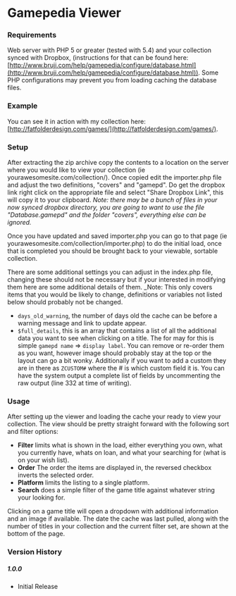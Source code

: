 # Gamepedia Viewer

### Requirements
Web server with PHP 5 or greater (tested with 5.4) and your collection synced with Dropbox, (instructions for that can be found here: [http://www.bruji.com/help/gamepedia/configure/database.html](http://www.bruji.com/help/gamepedia/configure/database.html)). Some PHP configurations may prevent you from loading caching the database files.

### Example
You can see it in action with my collection here: [http://fatfolderdesign.com/games/](http://fatfolderdesign.com/games/).

### Setup
After extracting the zip archive copy the contents to a location on the server where you would like to view your collection (ie yourawesomesite.com/collection/). Once copied edit the importer.php file and adjust the two definitions, "covers" and "gamepd". Do get the dropbox link right click on the appropriate file and select "Share Dropbox Link", this will copy it to your clipboard. _Note: there may be a bunch of files in your now synced dropbox directory, you are going to want to use the file "Database.gamepd" and the folder "covers", everything else can be ignored._

Once you have updated and saved importer.php you can go to that page (ie yourawesomesite.com/collection/importer.php) to do the initial load, once that is completed you should be brought back to your viewable, sortable collection.

There are some additional settings you can adjust in the index.php file, changing these should not be necessary but if your interested in modifying them here are some additional details of them. _Note: This only covers items that you would be likely to change, definitions or variables not listed below should probably not be changed.

- `days_old_warning`, the number of days old the cache can be before a warning message and link to update appear.
- `$full_details`, this is an array that contains a list of all the additional data you want to see when clicking on a title. The for may for this is simple `gamepd name` => `display label`. You can remove or re-order them as you want, however image should probably stay at the top or the layout can go a bit wonky. Additionally if you want to add a custom they are in there as `ZCUSTOM#` where the # is which custom field it is. You can have the system output a complete list of fields by uncommenting the raw output (line 332 at time of writing).

### Usage
After setting up the viewer and loading the cache your ready to view your collection. The view should be pretty straight forward with the following sort and filter options:

- **Filter** limits what is shown in the load, either everything you own, what you currently have, whats on loan, and what your searching for (what is on your wish list).
- **Order** The order the items are displayed in, the reversed checkbox inverts the selected order.
- **Platform** limits the listing to a single platform.
- **Search** does a simple filter of the game title against whatever string your looking for.

Clicking on a game title will open a dropdown with additional information and an image if available. The date the cache was last pulled, along with the number of titles in your collection and the current filter set, are shown at the bottom of the page.

### Version History
##### 1.0.0
- Initial Release